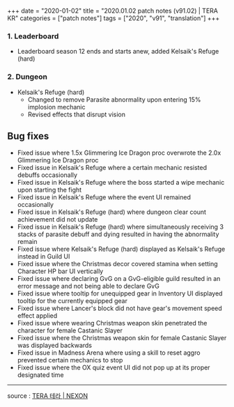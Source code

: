 +++
date = "2020-01-02"
title = "2020.01.02 patch notes (v91.02) | TERA KR"
categories = ["patch notes"]
tags = ["2020", "v91", "translation"]
+++

### 1. Leaderboard
- Leaderboard season 12 ends and starts anew, added Kelsaik's Refuge (hard)

### 2. Dungeon
- Kelsaik's Refuge (hard)
  - Changed to remove Parasite abnormality upon entering 15% implosion mechanic
  - Revised effects that disrupt vision

## Bug fixes

- Fixed issue where 1.5x Glimmering Ice Dragon proc overwrote the 2.0x Glimmering Ice Dragon proc
- Fixed issue in Kelsaik's Refuge where a certain mechanic resisted debuffs occasionally
- Fixed issue in Kelsaik's Refuge where the boss started a wipe mechanic upon starting the fight
- Fixed issue in Kelsaik's Refuge where the event UI remained occasionally
- Fixed issue in Kelsaik's Refuge (hard) where dungeon clear count achievement did not update
- Fixed issue in Kelsaik's Refuge (hard) where simultaneously receiving 3 stacks of parasite debuff and dying resulted in having the abnormality remain
- Fixed issue where Kelsaik's Refuge (hard) displayed as Kelsaik's Refuge instead in Guild UI
- Fixed issue where the Christmas decor covered stamina when setting Character HP bar UI vertically
- Fixed issue where declaring GvG on a GvG-eligible guild resulted in an error message and not being able to declare GvG
- Fixed issue where tooltip for unequipped gear in Inventory UI displayed tooltip for the currently equipped gear
- Fixed issue where Lancer's block did not have gear's movement speed effect applied
- Fixed issue where wearing Christmas weapon skin penetrated the character for female Castanic Slayer
- Fixed issue where the Christmas weapon skin for female Castanic Slayer was displayed backwards
- Fixed issue in Madness Arena where using a skill to reset aggro prevented certain mechanics to stop
- Fixed issue where the OX quiz event UI did not pop up at its proper designated time

----

source : [TERA 테라 | NEXON](http://tera.nexon.com/news/update/view.aspx?n4articlesn=423)
